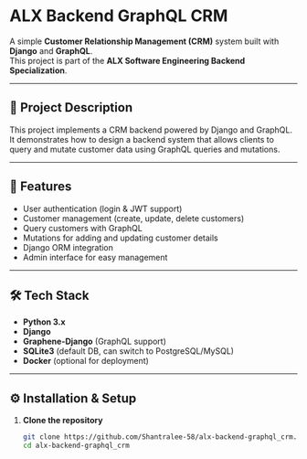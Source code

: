 # ALX Backend GraphQL CRM

A simple **Customer Relationship Management (CRM)** system built with **Django** and **GraphQL**.  
This project is part of the **ALX Software Engineering Backend Specialization**.

---

## 📌 Project Description
This project implements a CRM backend powered by Django and GraphQL.  
It demonstrates how to design a backend system that allows clients to query and mutate customer data using GraphQL queries and mutations.

---

## 🚀 Features
- User authentication (login & JWT support)
- Customer management (create, update, delete customers)
- Query customers with GraphQL
- Mutations for adding and updating customer details
- Django ORM integration
- Admin interface for easy management

---

## 🛠️ Tech Stack
- **Python 3.x**
- **Django**
- **Graphene-Django** (GraphQL support)
- **SQLite3** (default DB, can switch to PostgreSQL/MySQL)
- **Docker** (optional for deployment)

---

## ⚙️ Installation & Setup

1. **Clone the repository**  
   ```bash
   git clone https://github.com/Shantralee-58/alx-backend-graphql_crm.git
   cd alx-backend-graphql_crm

